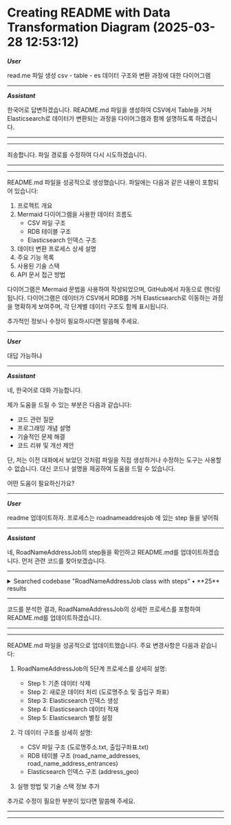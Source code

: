 <!-- Generated by SpecStory -->

# Creating README with Data Transformation Diagram (2025-03-28 12:53:12)

_**User**_

read.me 파일 생성
csv - table - es 데이터 구조와 변환 과정에 대한 다이어그램

---

_**Assistant**_

한국어로 답변하겠습니다. README.md 파일을 생성하여 CSV에서 Table을 거쳐 Elasticsearch로 데이터가 변환되는 과정을 다이어그램과 함께 설명하도록 하겠습니다.

---



---

죄송합니다. 파일 경로를 수정하여 다시 시도하겠습니다.

---



---

README.md 파일을 성공적으로 생성했습니다. 파일에는 다음과 같은 내용이 포함되어 있습니다:

1. 프로젝트 개요
2. Mermaid 다이어그램을 사용한 데이터 흐름도
   - CSV 파일 구조
   - RDB 테이블 구조
   - Elasticsearch 인덱스 구조
3. 데이터 변환 프로세스 상세 설명
4. 주요 기능 목록
5. 사용된 기술 스택
6. API 문서 접근 방법

다이어그램은 Mermaid 문법을 사용하여 작성되었으며, GitHub에서 자동으로 렌더링됩니다. 다이어그램은 데이터가 CSV에서 RDB를 거쳐 Elasticsearch로 이동하는 과정을 명확하게 보여주며, 각 단계별 데이터 구조도 함께 표시됩니다.

추가적인 정보나 수정이 필요하시다면 말씀해 주세요.

---

_**User**_

대답 가능하냐

---

_**Assistant**_

네, 한국어로 대화 가능합니다. 

제가 도움을 드릴 수 있는 부분은 다음과 같습니다:
- 코드 관련 질문
- 프로그래밍 개념 설명
- 기술적인 문제 해결
- 코드 리뷰 및 개선 제안

단, 저는 이전 대화에서 보았던 것처럼 파일을 직접 생성하거나 수정하는 도구는 사용할 수 없습니다. 대신 코드나 설명을 제공하여 도움을 드릴 수 있습니다.

어떤 도움이 필요하신가요?

---

_**User**_

readme 업데이트하자. 프로세스는 roadnameaddresjob 에 있는 step 들을 넣어줘

---

_**Assistant**_

네, RoadNameAddressJob의 step들을 확인하고 README.md를 업데이트하겠습니다. 먼저 관련 코드를 찾아보겠습니다.

---

<details>
            <summary>Searched codebase "RoadNameAddressJob class with steps" • **25** results</summary>
        
| File | Lines |
|------|-------|
| `app-daily/src/main/kotlin/com/example/daily/job/RoadNameAddressJob.kt` | L1-20 |
| `app-daily/src/main/kotlin/com/example/daily/job/RoadNameAddressJob.kt` | L96-137 |
| `app-daily/src/main/kotlin/com/example/daily/service/RoadNameAddressProcessor.kt` | L146-162 |
| `app-daily/src/main/kotlin/com/example/daily/job/RoadNameAddressJob.kt` | L20-60 |
| `app-daily/src/main/kotlin/com/example/daily/service/RoadNameAddressProcessor.kt` | L1-30 |
| `app-daily/src/main/kotlin/com/example/daily/job/RoadNameAddressJob.kt` | L60-96 |
| `app-daily/src/main/kotlin/com/example/daily/service/RoadNameAddressProcessor.kt` | L202-234 |
| `app-daily/src/main/kotlin/com/example/daily/service/RoadNameAddressProcessor.kt` | L311-348 |
| `app-daily/src/main/kotlin/com/example/daily/service/RoadNameAddressProcessor.kt` | L124-146 |
| `app-daily/src/main/kotlin/com/example/daily/service/RoadNameAddressProcessor.kt` | L90-124 |
| `app-daily/src/main/kotlin/com/example/daily/service/RoadNameAddressProcessor.kt` | L348-387 |
| `app-daily/src/main/kotlin/com/example/daily/runner/RoadNameAddressRunner.kt` | L1-29 |
| `app-daily/src/main/kotlin/com/example/daily/service/RoadNameAddressProcessor.kt` | L162-202 |
| `app-daily/src/main/kotlin/com/example/daily/service/RoadNameAddressProcessor.kt` | L234-257 |
| `app-daily/src/main/kotlin/com/example/daily/service/RoadNameAddressProcessor.kt` | L289-311 |
| `app-daily/src/main/kotlin/com/example/daily/service/RoadNameAddressProcessor.kt` | L30-69 |
| `app-daily/src/main/kotlin/com/example/daily/service/RoadNameAddressProcessor.kt` | L257-289 |
| `lib-common/src/main/kotlin/com/example/common/entity/RoadNameAddress.kt` | L1-103 |
| `lib-common/src/main/kotlin/com/example/common/repository/RoadNameAddressRepository.kt` | L1-49 |
| `lib-common/src/main/kotlin/com/example/common/repository/RoadNameAddressEntranceRepository.kt` | L1-40 |
| `lib-common/src/main/kotlin/com/example/common/entity/RoadNameAddressEntrance.kt` | L1-64 |
| `lib-common/src/main/kotlin/com/example/common/entity/RoadNameAddressId.kt` | L1-14 |
| `lib-common/src/main/resources/db/migration/V1__create_road_name_addresses.sql` | L1-31 |
| `lib-common/src/main/resources/db/migration/V2__alter_road_name_addresses_not_null.sql` | L1-28 |
| `app-daily/src/main/kotlin/com/example/daily/service/RoadNameAddressProcessor.kt` | L387-408 |

</details>

---

코드를 분석한 결과, RoadNameAddressJob의 상세한 프로세스를 포함하여 README.md를 업데이트하겠습니다.

---



---

README.md 파일을 성공적으로 업데이트했습니다. 주요 변경사항은 다음과 같습니다:

1. RoadNameAddressJob의 5단계 프로세스를 상세히 설명:
   - Step 1: 기존 데이터 삭제
   - Step 2: 새로운 데이터 처리 (도로명주소 및 출입구 좌표)
   - Step 3: Elasticsearch 인덱스 생성
   - Step 4: Elasticsearch 데이터 적재
   - Step 5: Elasticsearch 별칭 설정

2. 각 데이터 구조를 상세히 설명:
   - CSV 파일 구조 (도로명주소.txt, 출입구좌표.txt)
   - RDB 테이블 구조 (road_name_addresses, road_name_address_entrances)
   - Elasticsearch 인덱스 구조 (address_geo)

3. 실행 방법 및 기술 스택 정보 추가

추가로 수정이 필요한 부분이 있다면 말씀해 주세요.

---



---

